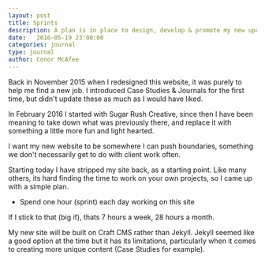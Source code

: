 ```yaml
---
layout: post
title: Sprints
description: A plan is in place to design, develop & promote my new upcoming website.
date:   2016-05-19 23:00:00
categories: journal
type: journal
author: Conor McAfee
---
```

Back in November 2015 when I redesigned this website, it was purely to help me find a new job.  I introduced Case Studies & Journals for the first time, but didn't update these as much as I would have liked.

In February 2016 I started with Sugar Rush Creative, since then I have been meaning to take down what was previously there, and replace it with something a little more fun and light hearted.

I want my new website to be somewhere I can push boundaries, something we don't necessarily get to do with client work often.

Starting today I have stripped my site back, as a starting point.  Like many others, its hard finding the time to work on your own projects, so I came up with a simple plan.

- Spend one hour (sprint) each day working on this site

If I stick to that (big if), thats 7 hours a week, 28 hours a month.

My new site will be built on Craft CMS rather than Jekyll.  Jekyll seemed like a good option at the time but it has its limitations, particularly when it comes to creating more unique content (Case Studies for example).
